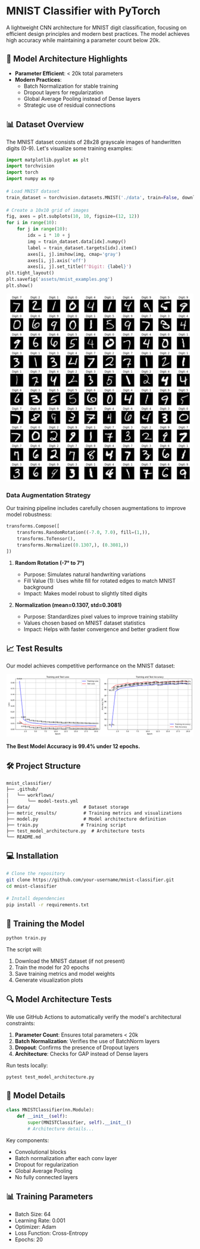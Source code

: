 # MNIST Classifier with PyTorch

A lightweight CNN architecture for MNIST digit classification, focusing on efficient design principles and modern best practices. The model achieves high accuracy while maintaining a parameter count below 20k.

## 🎯 Model Architecture Highlights

- **Parameter Efficient**: < 20k total parameters
- **Modern Practices**: 
  - Batch Normalization for stable training
  - Dropout layers for regularization
  - Global Average Pooling instead of Dense layers
  - Strategic use of residual connections

## 📊 Dataset Overview

The MNIST dataset consists of 28x28 grayscale images of handwritten digits (0-9). Let's visualize some training examples:

```python
import matplotlib.pyplot as plt
import torchvision
import torch
import numpy as np

# Load MNIST dataset
train_dataset = torchvision.datasets.MNIST('./data', train=False, download=True)

# Create a 10x10 grid of images
fig, axes = plt.subplots(10, 10, figsize=(12, 12))
for i in range(10):
    for j in range(10):
        idx = i * 10 + j
        img = train_dataset.data[idx].numpy()
        label = train_dataset.targets[idx].item()
        axes[i, j].imshow(img, cmap='gray')
        axes[i, j].axis('off')
        axes[i, j].set_title(f'Digit: {label}')
plt.tight_layout()
plt.savefig('assets/mnist_examples.png')
plt.show()
```

![MNIST Examples](assets/mnist_examples.png)

### Data Augmentation Strategy

Our training pipeline includes carefully chosen augmentations to improve model robustness:

```python
transforms.Compose([
    transforms.RandomRotation((-7.0, 7.0), fill=(1,)),
    transforms.ToTensor(),
    transforms.Normalize((0.1307,), (0.3081,))
])
```

1. **Random Rotation (-7° to 7°)**
   - Purpose: Simulates natural handwriting variations
   - Fill Value (1): Uses white fill for rotated edges to match MNIST background
   - Impact: Makes model robust to slightly tilted digits

2. **Normalization (mean=0.1307, std=0.3081)**
   - Purpose: Standardizes pixel values to improve training stability
   - Values chosen based on MNIST dataset statistics
   - Impact: Helps with faster convergence and better gradient flow

## 📈 Test Results

Our model achieves competitive performance on the MNIST dataset:

![Training Metrics](metric_results/metrics.png)

**The Best Model Accuracy is 99.4% under 12 epochs.**

## 🛠 Project Structure

```
mnist_classifier/
├── .github/
│   └── workflows/
│       └── model-tests.yml
├── data/                    # Dataset storage
├── metric_results/          # Training metrics and visualizations
├── model.py                 # Model architecture definition
├── train.py                # Training script
├── test_model_architecture.py  # Architecture tests
└── README.md
```

## 💻 Installation

```bash
# Clone the repository
git clone https://github.com/your-username/mnist-classifier.git
cd mnist-classifier

# Install dependencies
pip install -r requirements.txt
```

## 🚀 Training the Model

```bash
python train.py
```

The script will:
1. Download the MNIST dataset (if not present)
2. Train the model for 20 epochs
3. Save training metrics and model weights
4. Generate visualization plots

## 🔍 Model Architecture Tests

We use GitHub Actions to automatically verify the model's architectural constraints:

1. **Parameter Count**: Ensures total parameters < 20k
2. **Batch Normalization**: Verifies the use of BatchNorm layers
3. **Dropout**: Confirms the presence of Dropout layers
4. **Architecture**: Checks for GAP instead of Dense layers

Run tests locally:
```bash
pytest test_model_architecture.py
```

## 📝 Model Details

```python
class MNISTClassifier(nn.Module):
    def __init__(self):
        super(MNISTClassifier, self).__init__()
        # Architecture details...
```

Key components:
- Convolutional blocks
- Batch normalization after each conv layer
- Dropout for regularization
- Global Average Pooling
- No fully connected layers

## 📊 Training Parameters

- Batch Size: 64
- Learning Rate: 0.001
- Optimizer: Adam
- Loss Function: Cross-Entropy
- Epochs: 20
